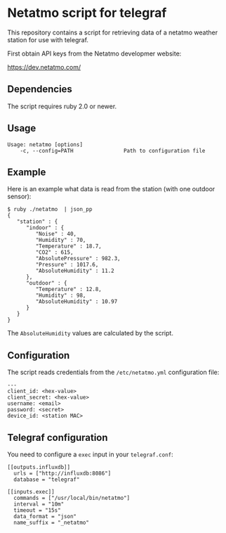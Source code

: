 # Netatmo script for telegraf

This repository contains a script for retrieving data of a netatmo weather
station for use with telegraf.

First obtain API keys from the Netatmo developmer website:

https://dev.netatmo.com/

## Dependencies

The script requires ruby 2.0 or newer.

## Usage

```
Usage: netatmo [options]
    -c, --config=PATH                Path to configuration file
```

## Example

Here is an example what data is read from the station (with one outdoor sensor):

```
$ ruby ./netatmo  | json_pp
{
   "station" : {
      "indoor" : {
         "Noise" : 40,
         "Humidity" : 70,
         "Temperature" : 18.7,
         "CO2" : 615,
         "AbsolutePressure" : 982.3,
         "Pressure" : 1017.6,
         "AbsoluteHumidity" : 11.2
      },
      "outdoor" : {
         "Temperature" : 12.8,
         "Humidity" : 98,
         "AbsoluteHumidity" : 10.97
      }
   }
}
```

The `AbsoluteHumidity` values are calculated by the script.

## Configuration

The script reads credentials from the `/etc/netatmo.yml` configuration file:

```
---
client_id: <hex-value>
client_secret: <hex-value>
username: <email>
password: <secret>
device_id: <station MAC>
```

## Telegraf configuration

You need to configure a `exec` input in your `telegraf.conf`:

```
[[outputs.influxdb]]
  urls = ["http://influxdb:8086"]
  database = "telegraf"

[[inputs.exec]]
  commands = ["/usr/local/bin/netatmo"]
  interval = "10m"
  timeout = "15s"
  data_format = "json"
  name_suffix = "_netatmo"
```
